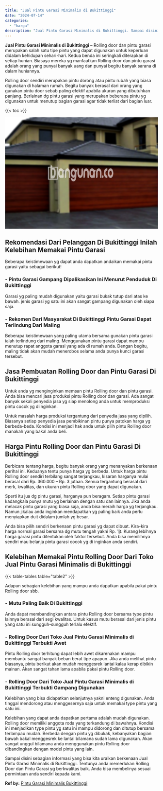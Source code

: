 ```yaml
---
title: "Jual Pintu Garasi Minimalis di Bukittinggi"
date: "2024-07-14"
categories: 
  - "harga"
description: "Jual Pintu Garasi Minimalis di Bukittinggi. Sampai disini sebagian informasi yang bisa kita uraikan berkenaan Jual Pintu Garasi Minimalis di Bukittinggi. Ten..."
---
```


**Jual Pintu Garasi Minimalis di Bukittinggi** – Rolling door dan pintu garasi merupakan salah satu tipe pintu yang dapat digunakan untuk keperluan didalam kehidupan sehari-hari. Kedua benda ini seringkali diterapkan di setiap hunian. Biasaya mereka yg manfaatkan Rolling door dan pintu garasi adalah orang yang punyai banyak uang dan punyai begitu banyak sarana di dalam huniannya.

Rolling door sendiri merupakan pintu dorong atau pintu rubah yang biasa digunakan di halaman rumah. Begitu banyak berasal dari orang yang gunakan pintu door sebab paling efektif apabila ukuran yang dibutuhkan panjang. Berlainan dg pintu garasi yang merupakan beberapa pintu yg digunakan untuk menutup bagian garasi agar tidak terliat dari bagian luar.

{{< toc >}}

![Jual Pintu Garasi Minimalis di Bukittinggi](/images/pintu-garasi-34.png)

## Rekomendasi Dari Pelanggan Di Bukittinggi Inilah Kelebihan Memakai Pintu Garasi

Beberapa keistimewaan yg dapat anda dapatkan andaikan memakai pintu garasi yaitu sebagai berikut!

### \- Pintu Garasi Gampang Dipalikasikan Ini Menurut Penduduk Di Bukittinggi

Garasi yg paling mudah digunakan yaitu garasi bukak tutup dari atas ke bawah. jenis garasi yg satu ini akan sangat gampang digunakan oleh siapa saja.

### \- Rekomen Dari Masyarakat Di Bukittinggi Pintu Garasi Dapat Terlindung Dari Maling

Beberapa keistimewaan yang paling utama bersama gunakan pintu garasi ialah terlindung dari maling. Menggunakan pintu garasi dapat mampu menutup rapat anggota garasi yang ada di rumah anda. Dengan begitu, maling tidak akan mudah menerobos selama anda punya kunci garasi tersebut.

## Jasa Pembuatan Rolling Door dan Pintu Garasi Di Bukittinggi

Untuk anda yg menginginkan memsan pintu Rolling door dan pintu garasi. Anda bisa mencari jasa produksi pintu Rolling door dan garasi. Ada sangat banyak sekali penyedia jasa yg siap menolong anda untuk memproduksi pintu cocok yg diinginkan.

Untuk masalah harga produksi tergantung dari penyedia jasa yang dipilih. Biasanya setiap penyedia jasa pembikinan pintu punya patokan harga yg berbeda-beda. Kondisi ini menjadi hak anda untuk pilih pintu Rolling door manakah yang bakal anda beli.

## Harga Pintu Rolling Door dan Pintu Garasi Di Bukittinggi

Berbicara tentang harga, begitu banyak orang yang menanyakan berkenaan perihal ini. Keduanya tentu punya harga yg berbeda. Untuk harga pintu Rolling door sendiri terbilang sangat terjangkau, kisaran harganya mulai berasal dari Rp. 360.000 – Rp. 3 jutaan. Semua tergantung berasal dari merk, kwalitas, dan ukuran pintu Rolling door yang dapat digunakan.

Sperti itu jua dg pintu garasi, harganya pun beragam. Setiap pintu garasi kadangkala punya mutu yg berlainan dengan satu dan lainnya. Jika anda melacak pintu garasi yang biasa saja, anda bisa meraih harga yg terjangkau. Namun jikalau anda inginkan mendapatkan yg paling baik anda perlu menyiapkan duit didalam jumlah yg besar.

Anda bisa pilih sendiri berkenaan pintu garasi yg dapat dibuat. Kira-kira harga normal garasi bersama dg mutu tengah yakni Rp. 1jt. Kurang lebihnya harga garasi pintu ditentukan oleh faktor tersebut. Anda bisa memilihnya sendiri mau belanja pintu garasi cocok yg di inginkan anda sendiri.

## Kelebihan Memakai Pintu Rolling Door Dari Toko Jual Pintu Garasi Minimalis di Bukittinggi

{{< table-tables table="table2" >}}

Adapun sebagian kelebihan yang mampu anda dapatkan apabila pakai pintu Rolling door sbb.

### \- Mutu Paling Baik Di Bukittinggi

Anda dapat membandingkan antara pintu Rolling door bersama type pintu lainnya berasal dari segi kwalitas. Untuk kasus mutu berasal dari jenis pintu yang satu ini sungguh-sungguh terlalu efektif.

### \- Rolling Door Dari Toko Jual Pintu Garasi Minimalis di Bukittinggi Terbukti Awet

Pintu Rolling door terhitung dapat lebih awet dikarenakan mampu membantu sangat banyak beban berat tipe apapun. Jika anda melihat pintu biasanya, pintu berikut akan mudah menggesrek lantai kalau kerap dibikin mainan. Akan sangat tahan lama apabila pakai pintu Rolling door.

### \- Rolling Door Dari Toko Jual Pintu Garasi Minimalis di Bukittinggi Terbukti Gampang Digunakan

Kelebihan yang bisa didapatkan selanjutnya yakni enteng digunakan. Anda tinggal mendorong atau menggesernya saja untuk memakai type pintu yang satu ini.

Kelebihan yang dapat anda dapatkan pertama adalah mudah digunakan. Rolling door memiliki anggota roda yang terkandung di bawahnya. Kondisi ini menjadikan type pintu yg satu ini mampu didorong dan ditutup bersama terlampau mudah. Berbeda dengan pintu yg dibukak, kebanyakan bagian bawah bakal menggesrek ke lantai bilamana sudah lama digunakan. Akan sangat unggul bilamana anda menggunakan pintu Rolling door dibandingkan dengan model pintu yang lain.

Sampai disini sebagian informasi yang bisa kita uraikan berkenaan Jual Pintu Garasi Minimalis di Bukittinggi. Tentunya anda memerlukan Rolling Door dan Pintu Garasi yg berkwalitas baik. Anda bisa membelinya sesuai permintaan anda sendiri kepada kami.

**Ref by:** [Pintu Garasi Minimalis Bukittinggi](https://id.wikipedia.org/wiki/Pintu)
